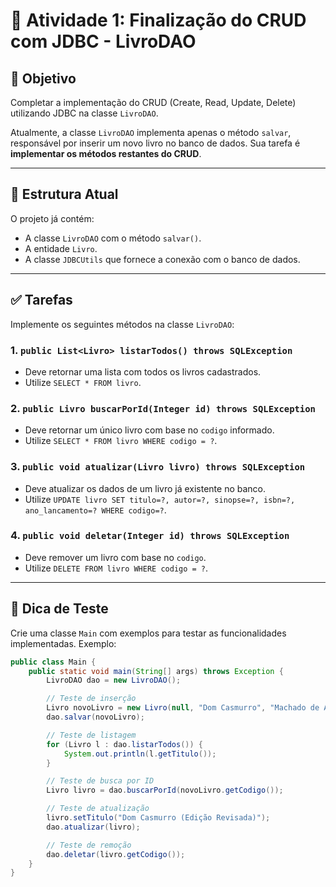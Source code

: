 # 📝 Atividade 1: Finalização do CRUD com JDBC - LivroDAO

## 🎯 Objetivo

Completar a implementação do CRUD (Create, Read, Update, Delete) utilizando JDBC na classe `LivroDAO`.

Atualmente, a classe `LivroDAO` implementa apenas o método `salvar`, responsável por inserir um novo livro no banco de dados. Sua tarefa é **implementar os métodos restantes do CRUD**.

---

## 📁 Estrutura Atual

O projeto já contém:

- A classe `LivroDAO` com o método `salvar()`.
- A entidade `Livro`.
- A classe `JDBCUtils` que fornece a conexão com o banco de dados.

---

## ✅ Tarefas

Implemente os seguintes métodos na classe `LivroDAO`:

### 1. `public List<Livro> listarTodos() throws SQLException`

- Deve retornar uma lista com todos os livros cadastrados.
- Utilize `SELECT * FROM livro`.

### 2. `public Livro buscarPorId(Integer id) throws SQLException`

- Deve retornar um único livro com base no `codigo` informado.
- Utilize `SELECT * FROM livro WHERE codigo = ?`.

### 3. `public void atualizar(Livro livro) throws SQLException`

- Deve atualizar os dados de um livro já existente no banco.
- Utilize `UPDATE livro SET titulo=?, autor=?, sinopse=?, isbn=?, ano_lancamento=? WHERE codigo=?`.

### 4. `public void deletar(Integer id) throws SQLException`

- Deve remover um livro com base no `codigo`.
- Utilize `DELETE FROM livro WHERE codigo = ?`.

---

## 🧪 Dica de Teste

Crie uma classe `Main` com exemplos para testar as funcionalidades implementadas. Exemplo:

```java
public class Main {
    public static void main(String[] args) throws Exception {
        LivroDAO dao = new LivroDAO();

        // Teste de inserção
        Livro novoLivro = new Livro(null, "Dom Casmurro", "Machado de Assis", "Romance brasileiro", "123456789", Date.valueOf("1899-01-01"));
        dao.salvar(novoLivro);

        // Teste de listagem
        for (Livro l : dao.listarTodos()) {
            System.out.println(l.getTitulo());
        }

        // Teste de busca por ID
        Livro livro = dao.buscarPorId(novoLivro.getCodigo());

        // Teste de atualização
        livro.setTitulo("Dom Casmurro (Edição Revisada)");
        dao.atualizar(livro);

        // Teste de remoção
        dao.deletar(livro.getCodigo());
    }
}
